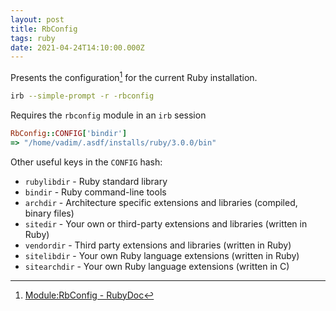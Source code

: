 ```yaml
---
layout: post
title: RbConfig
tags: ruby
date: 2021-04-24T14:10:00.000Z
---
```

Presents the configuration[^1] for the current Ruby installation.

```bash
irb --simple-prompt -r -rbconfig
```

Requires the `rbconfig` module in an `irb` session

```ruby
RbConfig::CONFIG['bindir']
=> "/home/vadim/.asdf/installs/ruby/3.0.0/bin"
```

Other useful keys in the `CONFIG` hash:

- `rubylibdir` - Ruby standard library
- `bindir` - Ruby command-line tools
- `archdir` - Architecture specific extensions and libraries (compiled, binary files)
- `sitedir` - Your own or third-party extensions and libraries (written in Ruby)
- `vendordir` - Third party extensions and libraries (written in Ruby)
- `sitelibdir` - Your own Ruby language extensions (written in Ruby)
- `sitearchdir` - Your own Ruby language extensions (written in C)

[^1]: [Module:RbConfig - RubyDoc](https://www.rubydoc.info/github/rubyworks/facets/RbConfig)

